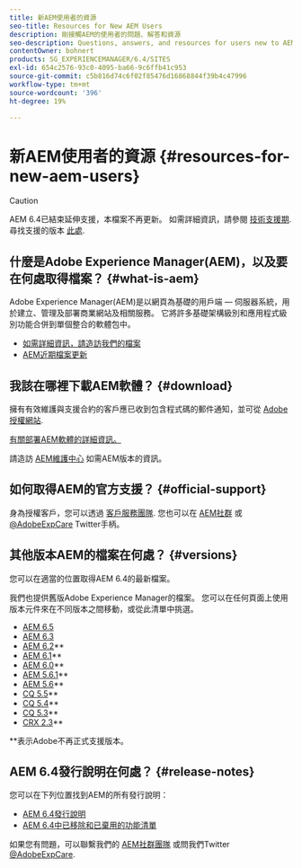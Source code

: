 ```yaml
---
title: 新AEM使用者的資源
seo-title: Resources for New AEM Users
description: 剛接觸AEM的使用者的問題、解答和資源
seo-description: Questions, answers, and resources for users new to AEM
contentOwner: bohnert
products: SG_EXPERIENCEMANAGER/6.4/SITES
exl-id: 654c2576-93c0-4095-ba66-9c6ffb41c953
source-git-commit: c5b816d74c6f02f85476d16868844f39b4c47996
workflow-type: tm+mt
source-wordcount: '396'
ht-degree: 19%

---
```


# 新AEM使用者的資源 {#resources-for-new-aem-users}

>[!CAUTION]
>
>AEM 6.4已結束延伸支援，本檔案不再更新。 如需詳細資訊，請參閱 [技術支援期](https://helpx.adobe.com//tw/support/programs/eol-matrix.html). 尋找支援的版本 [此處](https://experienceleague.adobe.com/docs/).

## 什麼是Adobe Experience Manager(AEM)，以及要在何處取得檔案？ {#what-is-aem}

Adobe Experience Manager(AEM)是以網頁為基礎的用戶端 — 伺服器系統，用於建立、管理及部署商業網站及相關服務。 它將許多基礎架構級別和應用程式級別功能合併到單個整合的軟體包中。

* [如需詳細資訊，請造訪我們的檔案](/help/sites-deploying/home.md)
* [AEM近期檔案更新](https://helpx.adobe.com/experience-manager/documentation-updates.html)

## 我該在哪裡下載AEM軟體？ {#download}

擁有有效維護與支援合約的客戶應已收到包含程式碼的郵件通知，並可從 [Adobe授權網站](http://licensing.adobe.com/).

[有關部署AEM軟體的詳細資訊。](/help/sites-deploying/home.md)

請造訪 [AEM維護中心](https://helpx.adobe.com/tw/experience-manager/aem-releases-updates.html) 如需AEM版本的資訊。

## 如何取得AEM的官方支援？ {#official-support}

身為授權客戶，您可以透過 [客戶服務團隊](https://helpx.adobe.com/tw/marketing-cloud/contact-support.html). 您也可以在 [AEM社群](https://forums.adobe.com/community/experience-cloud/marketing-cloud/experience-manager) 或 [@AdobeExpCare](https://twitter.com/adobeexpcare) Twitter手柄。

## 其他版本AEM的檔案在何處？ {#versions}

您可以在適當的位置取得AEM 6.4的最新檔案。

我們也提供舊版Adobe Experience Manager的檔案。 您可以在任何頁面上使用版本元件來在不同版本之間移動，或從此清單中挑選。

* [AEM 6.5](https://helpx.adobe.com/tw/support/experience-manager/6-5.html)
* [AEM 6.3](https://helpx.adobe.com/tw/support/experience-manager/6-3.html)
* [AEM 6.2](https://helpx.adobe.com/tw/support/experience-manager/6-2.html)**
* [AEM 6.1](https://docs.adobe.com/docs/zh-Hant/aem/6-1.html)**
* [AEM 6.0](https://docs.adobe.com/docs/zh-Hant/aem/6-0.html)**
* [AEM 5.6.1](https://helpx.adobe.com/tw/experience-manager/aem-previous-versions.html)**
* [AEM 5.6](https://helpx.adobe.com/tw/experience-manager/aem-previous-versions.html)**
* [CQ 5.5](https://helpx.adobe.com/tw/experience-manager/aem-previous-versions.html)**
* [CQ 5.4](https://helpx.adobe.com/tw/experience-manager/aem-previous-versions.html)**
* [CQ 5.3](https://helpx.adobe.com/tw/experience-manager/aem-previous-versions.html)**
* [CRX 2.3](https://helpx.adobe.com/tw/experience-manager/aem-previous-versions.html)**

**表示Adobe不再正式支援版本。

## AEM 6.4發行說明在何處？ {#release-notes}

您可以在下列位置找到AEM的所有發行說明：

* [AEM 6.4發行說明](/help/release-notes/home.md)
* [AEM 6.4中已移除和已棄用的功能清單](/help/release-notes/deprecated-removed-features.md)

如果您有問題，可以聯繫我們的 [AEM社群團隊](http://help-forums.adobe.com/content/adobeforums/en/experience-manager-forum/adobe-experience-manager.html) 或問我們Twitter [@AdobeExpCare](https://twitter.com/adobeexpcare).

